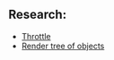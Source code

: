 <h2>Research: </h2>
<ul>
<li><a href="https://github.com/sensjs/learning/blob/master/completedEx/learn.javascript.ru/throttle.js">Throttle<a/></li>
<li><a href="https://github.com/sensjs/learning/blob/master/completedEx/learn.javascript.ru/dom.tree%20from%20object.js">Render tree of objects<a/></li>
</ul>
